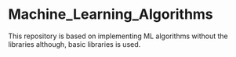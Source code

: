 # Machine_Learning_Algorithms
This repository is based on implementing ML algorithms without the libraries although, basic libraries is used.
